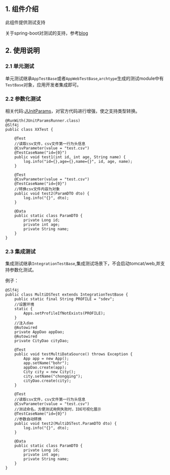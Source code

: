 ## 1. 组件介绍

此组件提供测试支持

关于spring-boot对测试的支持，参考[blog](https://spring.io/blog/2016/04/15/testing-improvements-in-spring-boot-1-4)


## 2. 使用说明

### 2.1 单元测试

单元测试继承`AppTestBase`或者`AppWebTestBase`,`archtype`生成的测试module中有`TestBase`对象，应用开发者集成即可。

### 2.2 参数化测试

相关代码:[JUnitParams](http://gitlab.yiji/fintech/JUnitParams)，对官方代码进行增强，使之支持类型转换。


    @RunWith(JUnitParamsRunner.class)
    @Slf4j
    public class XXTest {
    	
    	@Test
    	//读取csv文件，csv文件第一行为头信息
    	@CsvParameter(value = "test.csv")
    	@TestCaseName("id={0}")
    	public void test1(int id, int age, String name) {
    		log.info("id={},age={},name={}", id, age, name);
    	}
    	
    	@Test
    	@CsvParameter(value = "test.csv")
    	@TestCaseName("id={0}")
    	//转换csv文件内容为对象
    	public void test2(ParamDTO dto) {
    		log.info("{}", dto);
    	}
    	
    	@Data
    	public static class ParamDTO {
    		private Long id;
    		private int age;
    		private String name;
    	}
    }

### 2.3 集成测试

集成测试继承`IntegrationTestBase`,集成测试场景下，不会启动tomcat/web,并支持参数化测试。

例子：


    @Slf4j
    public class MultiDSTest extends IntegrationTestBase {
    	public static final String PROFILE = "sdev";
        //设置环境
    	static {
    		Apps.setProfileIfNotExists(PROFILE);
    	}
    	//注入dao
    	@Autowired
    	private AppDao appDao;
    	@Autowired
    	private CityDao cityDao;
    	
    	@Test
    	public void testMultiDataSource() throws Exception {
    		App app = new App();
    		app.setName("bohr");
    		appDao.create(app);
    		City city = new City();
    		city.setName("chongqing");
    		cityDao.create(city);
    	}
        
    	@Test
    	//读取csv文件，csv文件第一行为头信息
    	@CsvParameter(value = "test.csv")
    	//测试命名，方便测试用例失败时，IDE可视化展示
    	@TestCaseName("id={0}")
    	//参数自动转换
    	public void test2(MultiDSTest.ParamDTO dto) {
    		log.info("{}", dto);
    	}
    
    	@Data
    	public static class ParamDTO {
    		private Long id;
    		private int age;
    		private String name;
    	}
    }